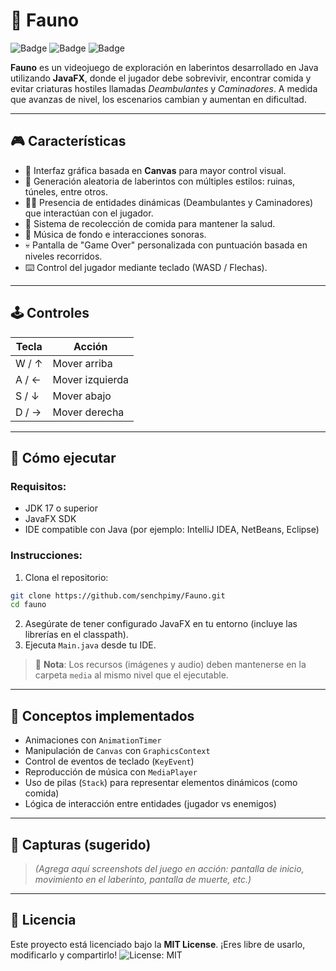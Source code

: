 # 🧭 Fauno

![Badge](https://img.shields.io/badge/Estado-En%20Desarrollo-orange) ![Badge](https://img.shields.io/badge/Versi%C3%B3n-1.0.0-blue) ![Badge](https://img.shields.io/badge/JavaFX-%F0%9F%92%BB-green)

**Fauno** es un videojuego de exploración en laberintos desarrollado en Java utilizando **JavaFX**, donde el jugador debe sobrevivir, encontrar comida y evitar criaturas hostiles llamadas *Deambulantes* y *Caminadores*. A medida que avanzas de nivel, los escenarios cambian y aumentan en dificultad.

---

## 🎮 Características

* 🎨 Interfaz gráfica basada en **Canvas** para mayor control visual.
* 🧭 Generación aleatoria de laberintos con múltiples estilos: ruinas, túneles, entre otros.
* 🧟‍♂️ Presencia de entidades dinámicas (Deambulantes y Caminadores) que interactúan con el jugador.
* 🍎 Sistema de recolección de comida para mantener la salud.
* 🎵 Música de fondo e interacciones sonoras.
* 💀 Pantalla de "Game Over" personalizada con puntuación basada en niveles recorridos.
* ⌨️ Control del jugador mediante teclado (WASD / Flechas).

---

## 🕹️ Controles

| Tecla | Acción          |
| ----- | --------------- |
| W / ↑ | Mover arriba    |
| A / ← | Mover izquierda |
| S / ↓ | Mover abajo     |
| D / → | Mover derecha   |

---

## 🚀 Cómo ejecutar

### Requisitos:

* JDK 17 o superior
* JavaFX SDK
* IDE compatible con Java (por ejemplo: IntelliJ IDEA, NetBeans, Eclipse)

### Instrucciones:

1. Clona el repositorio:

```bash
git clone https://github.com/senchpimy/Fauno.git
cd fauno
```
2. Asegúrate de tener configurado JavaFX en tu entorno (incluye las librerías en el classpath).
3. Ejecuta `Main.java` desde tu IDE.

> 📝 **Nota**: Los recursos (imágenes y audio) deben mantenerse en la carpeta `media` al mismo nivel que el ejecutable.

---

## 🧠 Conceptos implementados

* Animaciones con `AnimationTimer`
* Manipulación de `Canvas` con `GraphicsContext`
* Control de eventos de teclado (`KeyEvent`)
* Reproducción de música con `MediaPlayer`
* Uso de pilas (`Stack`) para representar elementos dinámicos (como comida)
* Lógica de interacción entre entidades (jugador vs enemigos)

---

## 📸 Capturas (sugerido)

> *(Agrega aquí screenshots del juego en acción: pantalla de inicio, movimiento en el laberinto, pantalla de muerte, etc.)*

---

## 📝 Licencia

Este proyecto está licenciado bajo la **MIT License**.
¡Eres libre de usarlo, modificarlo y compartirlo!
![License: MIT](https://img.shields.io/badge/License-MIT-blue.svg)

